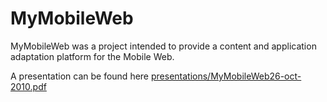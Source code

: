 # MyMobileWeb

MyMobileWeb was a project intended to provide a content and application adaptation platform for the Mobile Web.

A presentation can be found here [presentations/MyMobileWeb26-oct-2010.pdf](presentations/MyMobileWeb26-oct-2010.pdf)

